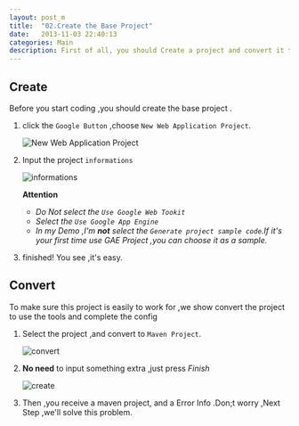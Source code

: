 ```yaml
---
layout: post_m
title:  "02.Create the Base Project"
date:   2013-11-03 22:40:13
categories: Main
description: First of all, you should Create a project and convert it to make it to work.
---
```


## Create 

Before you start coding ,you should create the base project .

1. click the `Google Button` ,choose  `New Web Application Project`.

    ![New Web Application Project][new_project]

2. Input the project `informations`

    ![informations][]

    **Attention**

    * _Do Not select the `Use Google Web Tookit`_
    * _Select the `Use Google App Engine`_
    * _In my Demo ,I'm **not** select the `Generate project sample code`.If it's your first time use GAE Project ,you can choose it as a sample._

3. finished! You see ,it's easy.

## Convert

To make sure this project is easily to work for ,we show convert the project to use the tools and complete the config

1. Select the project ,and convert to `Maven Project`.

	![convert][]

2. **No need** to input something extra ,just press *Finish*

	![create][]

3. Then ,you receive a maven project, and a Error Info .Don;t worry ,Next Step ,we'll solve this problem.



[new_project]:{{site.graphs}}/gae/new_project.jpg
[informations]:{{site.graphs}}/gae/informations.jpg
[convert]:{{site.graphs}}/gae/convert.jpg
[create]:{{site.graphs}}/gae/create.jpg